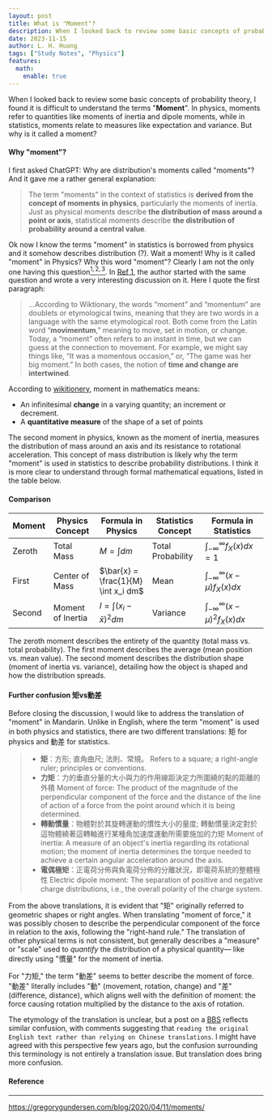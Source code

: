 ```yaml
---
layout: post
title: What is "Moment"?
description: When I looked back to review some basic concepts of probability theory, I found it is difficult to understand the term "Moment".
date: 2023-11-15
author: L. H. Huang
tags: ["Study Notes", "Physics"]
features:
  math:
    enable: true
---
```


When I looked back to review some basic concepts of probability theory, I found it is difficult to understand the terms "**Moment**". In physics, moments refer to quantities like moments of inertia and dipole moments, while in statistics, moments relate to measures like expectation and variance. But why is it called a moment?

#### Why "moment"?

I first asked ChatGPT: Why are distribution's moments called "moments"? And it gave me a rather general explanation: 
> The term "moments" in the context of statistics is **derived from the concept of moments in physics**, particularly the moments of inertia. Just as physical moments describe **the distribution of mass around a point or axis**, statistical moments describe **the distribution  of probability around a central value**. 

Ok now I know the terms "moment" in statistics is borrowed from physics and it somehow describes distribution (?). Wait a moment! Why is it called "moment" in Physics? Why this word "moment"? Clearly I am not the only one having this question[$^{1}$](https://gregorygundersen.com/blog/2020/04/11/moments/)[$^{, 2}$](https://stats.stackexchange.com/questions/17595/whats-so-moment-about-moments-of-a-probability-distribution)[$^{, 3}$](https://www.ptt.cc/bbs/Statistics/M.1639188552.A.309.html). In [$\text{Ref 1}$](https://gregorygundersen.com/blog/2020/04/11/moments/), the author started with the same question and wrote a very interesting discussion on it. Here I quote the first paragraph: 

> ...According to Wiktionary, the words “moment” and “momentum” are doublets or etymological twins, meaning that they are two words in a language with the same etymological root. Both come from the Latin word “**movimentum**,” meaning to move, set in motion, or change. Today, a “moment” often refers to an instant in time, but we can guess at the connection to movement. For example, we might say things like, “It was a momentous occasion,” or, “The game was her big moment.” In both cases, the notion of **time and change are intertwined**.

According to [wikitionery](https://en.wiktionary.org/wiki/moment), moment in mathematics means:
* An infinitesimal **change** in a varying quantity; an increment or decrement.
* A **quantitative measure** of the shape of a set of points

The second moment in physics, known as the moment of inertia, measures the distribution of mass around an axis and its resistance to rotational acceleration. This concept of mass distribution is likely why the term "moment" is used in statistics to describe probability distributions. I think it is more clear to understand through formal mathematical equations, listed in the table below. 

#### Comparison 

| Moment      | Physics Concept              | Formula in Physics                       | Statistics Concept         | Formula in Statistics                                            |
|-------------|------------------------------|------------------------------------------|----------------------------|------------------------------------------------------------------|
| Zeroth      | Total Mass                   | $M = \int dm$                     | Total Probability          | $\int_{-\infty}^{\infty} f_X(x) dx = 1$                   |
| First       | Center of Mass               | $\bar{x} = \frac{1}{M} \int x_i dm$ | Mean         | $\int_{-\infty}^{\infty} (x-\mu) f_X(x) dx$     |
| Second      | Moment of Inertia            | $I = \int (x_i-\bar{x})^2 dm$                 | Variance                   | $\int_{-\infty}^{\infty} (x-\mu)^2 f_X(x) dx$                    |

The zeroth moment describes the entirety of the quantity (total mass vs. total probability). The first moment describes the average (mean position vs. mean value). The second moment describes the distribution shape (moment of inertia vs. variance), detailing how the object is shaped and how the distribution spreads.

#### Further confusion 矩vs動差

Before closing the discussion, I would like to address the translation of "moment" in Mandarin. Unlike in English, where the term "moment" is used in both physics and statistics, there are two different translations: 矩 for physics and 動差 for statistics.

> * **矩**：方形; 直角曲尺; 法則、常規。
> Refers to a square; a right-angle ruler; principles or conventions.
> * **力矩**：力的垂直分量的大小與力的作用線距決定力所圍繞的點的距離的外積
> Moment of force: The product of the magnitude of the perpendicular component of the force and the distance of the line of action of a force from the point around which it is being determined.
> * **轉動慣量**：物體對於其旋轉運動的慣性大小的量度; 轉動慣量決定對於這物體繞著這轉軸進行某種角加速度運動所需要施加的力矩
> Moment of inertia: A measure of an object's inertia regarding its rotational motion; the moment of inertia determines the torque needed to achieve a certain angular acceleration around the axis.
> * **電偶極矩**：正電荷分佈與負電荷分佈的分離狀況，即電荷系統的整體極性
> Electric dipole moment: The separation of positive and negative charge distributions, i.e., the overall polarity of the charge system.

From the above translations, it is evident that "矩" originally referred to geometric shapes or right angles. When translating "moment of force," it was possibly chosen to describe the perpendicular component of the force in relation to the axis, following the "right-hand rule." The translation of other physical terms is not consistent, but generally describes a "measure" or "scale" used to *quantify* the distribution of a physical quantity— like directly using "慣量" for the moment of inertia. 

For "力矩," the term "動差" seems to better describe the moment of force. "動差" literally includes "動" (movement, rotation, change) and "差" (difference, distance), which aligns well with the definition of moment: the force causing rotation multiplied by the distance to the axis of rotation. 

The etymology of the translation is unclear, but a post on a [BBS](https://www.ptt.cc/bbs/Statistics/M.1639188552.A.309.html)  reflects similar confusion, with comments suggesting that `reading the original English text rather than relying on Chinese translations`. I might have agreed with this perspective few years ago, but the confusion surrounding this terminology is not entirely a translation issue. But translation does bring more confusion.

#### Reference
---

https://gregorygundersen.com/blog/2020/04/11/moments/
